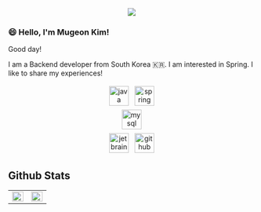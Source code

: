   <div align="center">
<img src="https://github-readme-stats.vercel.app/api?username=KMGeon&show_icons=true&theme=radical" />
</div>

### 😄 Hello, I'm Mugeon Kim!

Good day!

I am a Backend developer from South Korea 🇰🇷. I am interested in Spring. 
I like to share my experiences! 


<div align="center">
<p align="center">
  <img src="https://user-images.githubusercontent.com/42997924/138549989-b579e243-7e5a-4250-b3dc-5af1c1bd3d2c.png" alt="java" style="vertical-align:top; margin:4px" height="40">
  <img src="https://user-images.githubusercontent.com/42997924/138549994-fe79474a-ed4f-41bb-83f1-daff47ed01e7.png" alt="spring" style="vertical-align:top; margin:4px" height="40" >
  <br>
  <img src="https://user-images.githubusercontent.com/42997924/138549992-c05e6ccd-605f-4606-92f4-c04be1e5f7b5.png" alt="mysql" style="vertical-align:top; margin:4px" height="40">
  <br>
  <img src="https://user-images.githubusercontent.com/42997924/138549987-31c7403c-5313-40be-9bf9-af281e220aa6.png" alt="jetbrains_intellij" style="vertical-align:top; margin:4px" height="40">
  <img src="https://user-images.githubusercontent.com/42997924/138549985-086e5fa7-4dad-4c6a-9398-0da1111454d1.png" alt="github" style="vertical-align:top; margin:4px" height="40">
</p>
  </div>

## Github Stats  
<table><tr><td valign="top" width="50%">
<img src="https://github-readme-stats.vercel.app/api?username=KMGeon&show_icons=true&count_private=true&hide_border=true" align="left" style="width: 100%" />
</td><td valign="top" width="50%">

<img src="https://github-readme-stats.vercel.app/api/top-langs/?username=KMGeon&hide_border=true&layout=compact" align="left" style="width: 100%" />

</td></tr></table>  

<br/>  
